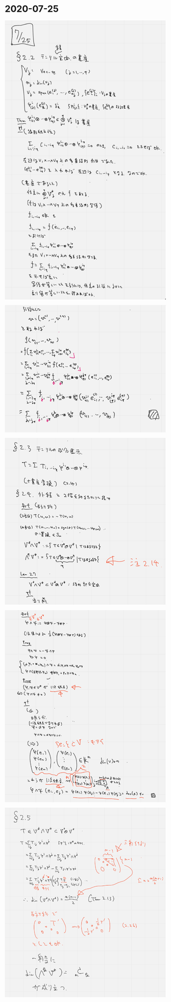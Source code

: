 # 2020-07-25

![](img/2020-07-25_1.png)

![](img/2020-07-25_2.png)

![](img/2020-07-25_3.png)

![](img/2020-07-25_4.png)

![](img/2020-07-25_5.png)

